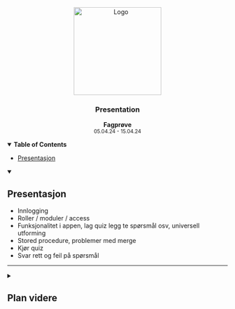 <div align="center">
  <a href="https://github.com/ArvidWedtstein/Fagproove">
    <img src="https://content.energage.com/company-images/SE45893/SE45893_logo_orig.png" alt="Logo" width="200" height="200">
  </a>

  <h3 align="center">Presentation</h3>

  <p align="center">
    <b>Fagprøve</b>
    <br />
    <sub>05.04.24 - 15.04.24</sub>
  </p>
</div>

<details open>
  <summary>
    <b>Table of Contents</b>
  </summary>
  <ul>
    <li>
      <a href="#presentasjon">Presentasjon</a>
    </li>
  </ul>
</details>

<details open>
  <summary>
    <h2>Presentasjon</h2>
  </summary>
  <ul>
    <li>
      Innlogging
    </li>
    <li>
      Roller / moduler / access
    </li>
    <li>
      Funksjonalitet i appen, lag quiz legg te spørsmål osv, universell utforming
    </li>
    <li>
      Stored procedure, problemer med merge
    </li>
    <li>
      Kjør quiz
    </li>
    <li>
      Svar rett og feil på spørsmål
    </li>
  </ul>
<hr>
</details>

<details>
  <summary>
    <h2>Plan videre</h2>
  </summary>
  <ul>
    <li>
      Legga te mulighet for å endre på rekkefølgen til spørsmål.
    </li>
    <li>
      Desgina måten man lage quiz på?
    </li>
    <li>
      Dela quizresultat med andre?
    </li>
    <li>
      Dashboard for å se brukeres svar
    </li>
  </ul>
<hr>
</details>


